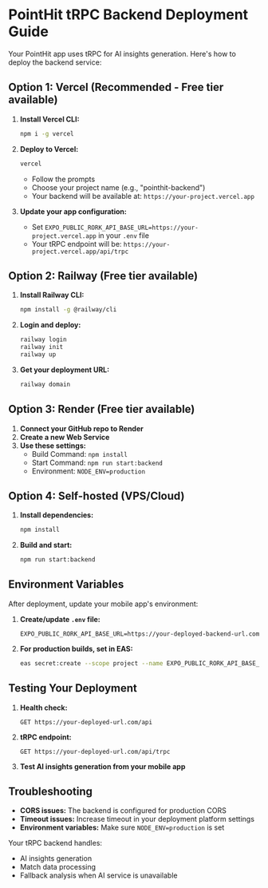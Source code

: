 # PointHit tRPC Backend Deployment Guide

Your PointHit app uses tRPC for AI insights generation. Here's how to deploy the backend service:

## Option 1: Vercel (Recommended - Free tier available)

1. **Install Vercel CLI:**
   ```bash
   npm i -g vercel
   ```

2. **Deploy to Vercel:**
   ```bash
   vercel
   ```
   - Follow the prompts
   - Choose your project name (e.g., "pointhit-backend")
   - Your backend will be available at: `https://your-project.vercel.app`

3. **Update your app configuration:**
   - Set `EXPO_PUBLIC_RORK_API_BASE_URL=https://your-project.vercel.app` in your `.env` file
   - Your tRPC endpoint will be: `https://your-project.vercel.app/api/trpc`

## Option 2: Railway (Free tier available)

1. **Install Railway CLI:**
   ```bash
   npm install -g @railway/cli
   ```

2. **Login and deploy:**
   ```bash
   railway login
   railway init
   railway up
   ```

3. **Get your deployment URL:**
   ```bash
   railway domain
   ```

## Option 3: Render (Free tier available)

1. **Connect your GitHub repo to Render**
2. **Create a new Web Service**
3. **Use these settings:**
   - Build Command: `npm install`
   - Start Command: `npm run start:backend`
   - Environment: `NODE_ENV=production`

## Option 4: Self-hosted (VPS/Cloud)

1. **Install dependencies:**
   ```bash
   npm install
   ```

2. **Build and start:**
   ```bash
   npm run start:backend
   ```

## Environment Variables

After deployment, update your mobile app's environment:

1. **Create/update `.env` file:**
   ```
   EXPO_PUBLIC_RORK_API_BASE_URL=https://your-deployed-backend-url.com
   ```

2. **For production builds, set in EAS:**
   ```bash
   eas secret:create --scope project --name EXPO_PUBLIC_RORK_API_BASE_URL --value https://your-deployed-backend-url.com
   ```

## Testing Your Deployment

1. **Health check:**
   ```
   GET https://your-deployed-url.com/api
   ```

2. **tRPC endpoint:**
   ```
   GET https://your-deployed-url.com/api/trpc
   ```

3. **Test AI insights generation from your mobile app**

## Troubleshooting

- **CORS issues:** The backend is configured for production CORS
- **Timeout issues:** Increase timeout in your deployment platform settings
- **Environment variables:** Make sure `NODE_ENV=production` is set

Your tRPC backend handles:
- AI insights generation
- Match data processing  
- Fallback analysis when AI service is unavailable